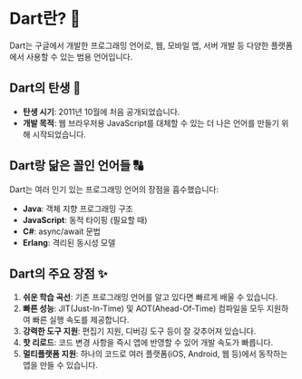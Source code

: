 # Dart란? 🦋
Dart는 구글에서 개발한 프로그래밍 언어로, 웹, 모바일 앱, 서버 개발 등 다양한 플랫폼에서 사용할 수 있는 범용 언어입니다.

## Dart의 탄생 🍼

- **탄생 시기**: 2011년 10월에 처음 공개되었습니다.
- **개발 목적**: 웹 브라우저용 JavaScript를 대체할 수 있는 더 나은 언어를 만들기 위해 시작되었습니다.

## Dart랑 닮은 꼴인 언어들 🔠

Dart는 여러 인기 있는 프로그래밍 언어의 장점을 흡수했습니다:

- **Java**: 객체 지향 프로그래밍 구조
- **JavaScript**: 동적 타이핑 (필요할 때)
- **C#**: async/await 문법
- **Erlang**: 격리된 동시성 모델

## Dart의 주요 장점 ✨

1. **쉬운 학습 곡선**: 기존 프로그래밍 언어를 알고 있다면 빠르게 배울 수 있습니다.
2. **빠른 성능**: JIT(Just-In-Time) 및 AOT(Ahead-Of-Time) 컴파일을 모두 지원하여 빠른 실행 속도를 제공합니다.
3. **강력한 도구 지원**: 편집기 지원, 디버깅 도구 등이 잘 갖추어져 있습니다.
4. **핫 리로드**: 코드 변경 사항을 즉시 앱에 반영할 수 있어 개발 속도가 빠릅니다.
5. **멀티플랫폼 지원**: 하나의 코드로 여러 플랫폼(iOS, Android, 웹 등)에서 동작하는 앱을 만들 수 있습니다.

